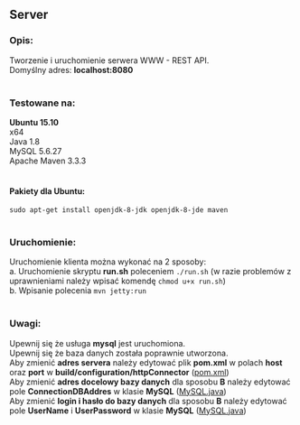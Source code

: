 ## Server

### Opis:

Tworzenie i uruchomienie serwera WWW - REST API.
</br>
Domyślny adres: <b>localhost:8080</b>
</br>
</br>

### Testowane na:

**Ubuntu 15.10**
</br>
x64
</br>
Java 1.8
</br>
MySQL 5.6.27
</br>
Apache Maven 3.3.3
</br>
</br>

#### Pakiety dla Ubuntu:

`sudo apt-get install openjdk-8-jdk openjdk-8-jde maven`
</br>
</br>

### Uruchomienie:

Uruchomienie klienta można wykonać na 2 sposoby:
</br>
a. Uruchomienie skryptu <b>run.sh</b> poleceniem `./run.sh` (w razie problemów z uprawnieniami należy wpisać komendę `chmod u+x run.sh`)
</br>
b. Wpisanie polecenia `mvn jetty:run`
</br>
</br>

### Uwagi:

Upewnij się że usługa <b>mysql</b> jest uruchomiona.
</br>
Upewnij się że baza danych została poprawnie utworzona.
</br>
Aby zmienić <b>adres servera</b> należy edytować plik <b>pom.xml</b> w polach <b>host</b> oraz <b>port</b> w <b>build/configuration/httpConnector</b> ([pom.xml](pom.xml))
</br>
Aby zmienić <b>adres docelowy bazy danych</b> dla sposobu <b>B</b> należy edytować pole <b>ConnectionDBAddres</b> w klasie <b>MySQL</b> ([MySQL.java](src/main/java/tasslegro/rest/MySQL/MySQL.java))
</br>
Aby zmienić <b>login i hasło do bazy danych</b> dla sposobu <b>B</b> należy edytować pole <b>UserName</b> i <b>UserPassword</b> w klasie <b>MySQL</b> ([MySQL.java](src/main/java/tasslegro/rest/MySQL/MySQL.java))
</br>
</br>
